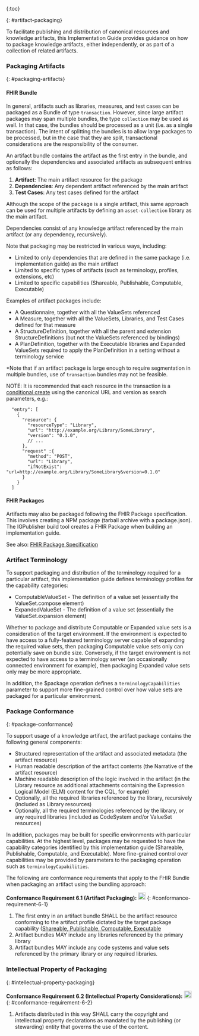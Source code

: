 {:toc}

{: #artifact-packaging}

To facilitate publishing and distribution of canonical resources and knowledge artifacts, this Implementation Guide
provides guidance on how to package knowledge artifacts, either independently, or as part of a collection of related artifacts.

### Packaging Artifacts
{: #packaging-artifacts}

#### FHIR Bundle

In general, artifacts such as libraries, measures, and test cases can be packaged as a Bundle
of type `transaction`. However, since large artifact packages may span multiple bundles, the type
`collection` may be used as well. In that case, the bundles should be processed as a unit (i.e. as 
a single transaction). The intent of splitting the bundles is to allow large packages to be processed, 
but in the case that they are split, transactional considerations are the responsibility of the consumer.

An artifact bundle contains the artifact as the first entry in the bundle, and optionally the
dependencies and associated artifacts as subsequent entries as follows:

1. **Artifact**: The main artifact resource for the package
2. **Dependencies**: Any dependent artifact referenced by the main artifact
3. **Test Cases**: Any test cases defined for the artifact

Although the scope of the package is a single artifact, this same approach can be used for multiple artifacts by defining an `asset-collection` library as the main artifact.

Dependencies consist of any knowledge artifact referenced by the main artifact (or any dependency, recursively).

Note that packaging may be restricted in various ways, including:

* Limited to only dependencies that are defined in the same package (i.e. implementation guide) as the main artifact
* Limited to specific types of artifacts (such as terminology, profiles, extensions, etc)
* Limited to specific capabilities (Shareable, Publishable, Computable, Executable)

Examples of artifact packages include:

* A Questionnaire, together with all the ValueSets referenced
* A Measure, together with all the ValueSets, Libraries, and Test Cases defined for that measure
* A StructureDefinition, together with all the parent and extension StructureDefinitions (but not the ValueSets referenced by bindings)
* A PlanDefinition, together with the Executable libraries and Expanded ValueSets required to apply the PlanDefinition in a setting without a terminology service

*Note that if an artifact package is large enough to require segmentation in multiple bundles, use of `transaction` bundles may not be feasible.

NOTE: It is recommended that each resource in the transaction is a [conditional create](https://www.hl7.org/fhir/http.html#ccreate) using the canonical URL and version as search parameters, e.g.:

```jsonc
  "entry": [
    { 
      "resource": { 
        "resourceType": "Library",
        "url": "http://example.org/Library/SomeLibrary",
        "version": "0.1.0",
        // ...
      },
      "request" :{
        "method": "POST",
        "url": "Library",
        "ifNotExist": "url=http://example.org/Library/SomeLibrary&version=0.1.0"
      }
    }
  ]
```

#### FHIR Packages

Artifacts may also be packaged following the FHIR Package specification. This involves creating a NPM package (tarball archive with a package.json). The IGPublisher build tool creates a FHIR Package when building an implementation guide.

See also: [FHIR Package Specification](https://confluence.hl7.org/display/FHIR/NPM+Package+Specification)

### Artifact Terminology

To support packaging and distribution of the terminology required for a particular artifact, this implementation guide defines terminology profiles for the capability categories:

* ComputableValueSet - The definition of a value set (essentially the ValueSet.compose element)
* ExpandedValueSet - The definition of a value set (essentially the ValueSet.expansion element)

Whether to package and distribute Computable or Expanded value sets is a consideration of the target environment. If the environment is expected to have access to a fully-featured terminology server capable of expanding the required value sets, then packaging Computable value sets only can potentially save on bundle size. Conversely, if the target environment is not expected to have access to a terminology server (an occasionally connected environment for example), then packaging Expanded value sets only may be more appropriate.

In addition, the $package operation defines a `terminologyCapabilities` parameter to support more fine-grained control over how value sets are packaged for a particular environment.

### Package Conformance
{: #package-conformance}

To support usage of a knowledge artifact, the artifact package contains the following general components:

* Structured representation of the artifact and associated metadata (the artifact resource)
* Human readable description of the artifact contents (the Narrative of the artifact resource)
* Machine readable description of the logic involved in the artifact (in the Library resource as additional attachments containing the Expression Logical Model (ELM) content for the CQL, for example)
* Optionally, all the required libraries referenced by the library, recursively (included as Library resources)
* Optionally, all the required terminologies referenced by the library, or any required libraries (included as CodeSystem and/or ValueSet resources)

In addition, packages may be built for specific environments with particular capabilities. At the highest level, packages may be requested to have the capability categories identified by this implementation guide (Shareable, Publishable, Computable, and Executable). More fine-grained control over capabilities may be provided by parameters to the packaging operation such as `terminologyCapabilities`.

The following are conformance requirements that apply to the FHIR Bundle when packaging an artifact using the bundling approach:

**Conformance Requirement 6.1 (Artifact Packaging):** [<img src="conformance.png" width="20" class="self-link" height="20"/>](#conformance-requirement-6-1)
{: #conformance-requirement-6-1}

  1. The first entry in an artifact bundle SHALL be the artifact resource conforming to the artifact profile dictated by the target package capability ([Shareable, Publishable, Computable, Executable](profiles.html#artifact-capability-profiles)
  2. Artifact bundles MAY include any libraries referenced by the primary library
  3. Artifact bundles MAY include any code systems and value sets referenced by the primary library or any required libraries.

### Intellectual Property of Packaging
  {: #intellectual-property-packaging}

**Conformance Requirement 6.2 (Intellectual Property Considerations):** [<img src="conformance.png" width="20" class="self-link" height="20"/>](#conformance-requirement-6-2)
{: #conformance-requirement-6-2}

  1. Artifacts distributed in this way SHALL carry the copyright and intellectual property declarations as mandated by the publishing (or stewarding) entity that governs the use of the content.

